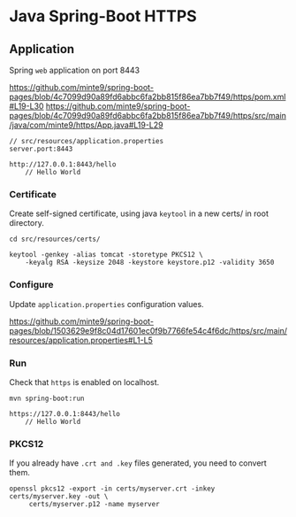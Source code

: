 # Java Spring-Boot HTTPS

## Application

Spring `web` application on port 8443

https://github.com/minte9/spring-boot-pages/blob/4c7099d90a89fd6abbc6fa2bb815f86ea7bb7f49/https/pom.xml#L19-L30
https://github.com/minte9/spring-boot-pages/blob/4c7099d90a89fd6abbc6fa2bb815f86ea7bb7f49/https/src/main/java/com/minte9/https/App.java#L19-L29

~~~
// src/resources/application.properties
server.port:8443

http://127.0.0.1:8443/hello
    // Hello World
~~~


### Certificate

Create self-signed certificate, using java `keytool` in a new certs/ in root directory.
~~~
cd src/resources/certs/

keytool -genkey -alias tomcat -storetype PKCS12 \
    -keyalg RSA -keysize 2048 -keystore keystore.p12 -validity 3650
~~~

### Configure

Update `application.properties` configuration values.

https://github.com/minte9/spring-boot-pages/blob/1503629e9f8c04d17601ec0f9b7766fe54c4f6dc/https/src/main/resources/application.properties#L1-L5


### Run

Check that `https` is enabled on localhost.
~~~
mvn spring-boot:run

https://127.0.0.1:8443/hello
    // Hello World
~~~

### PKCS12

If you already have `.crt and .key` files generated, you need to convert them.
~~~
openssl pkcs12 -export -in certs/myserver.crt -inkey certs/myserver.key -out \
     certs/myserver.p12 -name myserver
~~~
